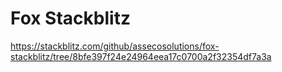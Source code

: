 # Fox Stackblitz

https://stackblitz.com/github/assecosolutions/fox-stackblitz/tree/8bfe397f24e24964eea17c0700a2f32354df7a3a
